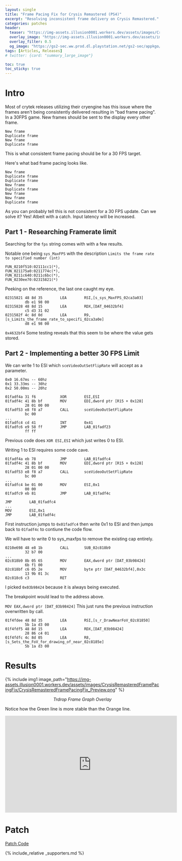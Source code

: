 ```yaml
---
layout: single
title: "Frame Pacing Fix for Crysis Remastered (PS4)"
excerpt: "Resolving inconsistent frame delivery on Crysis Remastered."
categories: patches
header:
  teaser: "https://img-assets.illusion0001.workers.dev/assets/images/CrysisRemasteredFramePacingFix/CrysisRemasteredFramePacingFix_Banner.png"
  overlay_image: "https://img-assets.illusion0001.workers.dev/assets/images/CrysisRemasteredFramePacingFix/CrysisRemasteredFramePacingFix_Banner.png"
  overlay_filter: 0.5
  og_image: "https://gs2-sec.ww.prod.dl.playstation.net/gs2-sec/appkgo/prod/CUSA18659_00/6/i_090b53a1ed8854fe34a2b4f986c4b524d543275d140eb81ab6df0fe47c7087da/i/pic0.png"
tags: [Articles, Releases]
# twitter: {card: "summary_large_image"}

toc: true
toc_sticky: true
---
```



# Intro
Most of crytek releases utilizing their cryengine has this issue where the frames aren't being consistently delivered resulting in "bad frame pacing". In a 30FPS game. New frames should be sent to the display every other frame.

```
New frame
Duplicate frame
New frame
Duplicate frame
```

This is what consistent frame pacing should be for a 30 FPS target.

Here's what bad frame pacing looks like.

```
New frame
Duplicate frame
Duplicate frame
New frame
Duplicate frame
New frame
New frame
Duplicate frame
```

As you can probably tell this is not consistent for a 30 FPS update. Can we solve it? Yes! Atbeit with a catch. Input latency will be increased.

## Part 1 - Researching Framerate limit

Searching for the `fps` string comes with with a few results.

Notable one being `sys_MaxFPS` with the description `Limits the frame rate to specified number (int)`

```
FUN_0210f510:02111cc1(*),
FUN_021175a0:0211774c(*),
FUN_0211c640:0211c6bc(*),
FUN_0230ee70:02315821(*)  
```

Peeking on the reference, the last one caught my eye.

```
02315821 48 8d 35        LEA        RSI,[s_sys_MaxFPS_02ca3a03]
         db e1 98 00
02315828 48 8d 15        LEA        RDX,[DAT_04632bf4]
         c5 d3 31 02
0231582f 4c 8d 0d        LEA        R9,[s_Limits_the_frame_rate_to_specifi_02ca3a0e]
         d8 e1 98 00
```

`0x4632bf4` Some testing reveals that this seem to be where the value gets stored.

## Part 2 - Implementing a better 30 FPS Limit

We can write 1 to ESI which `sceVideoOutSetFlipRate` will accept as a parameter.

```
0x0 16.67ms -- 60hz
0x1 33.33ms -- 30hz
0x2 50.00ms -- 20hz
```

```
01fadf4a 31 f6           XOR        ESI,ESI
01fadf4c 41 8b bf        MOV        EDI,dword ptr [R15 + 0x128]
         28 01 00 00
01fadf53 e8 f8 a7        CALL       sceVideoOutSetFlipRate
         bc 00
...
01fadfc4 cd 41           INT        0x41
01fadfc6 e9 58 ff        JMP        LAB_01fadf23
         ff ff
```

Previous code does `XOR ESI,ESI` which just writes 0 to ESI. 

Writing 1 to ESI requires some code cave.

```
01fadf4a eb 78           JMP        LAB_01fadfc4
01fadf4c 41 8b bf        MOV        EDI,dword ptr [R15 + 0x128]
         28 01 00 00
01fadf53 e8 f8 a7        CALL       sceVideoOutSetFlipRate
         bc 00
...
01fadfc4 be 01 00        MOV        ESI,0x1
         00 00
01fadfc9 eb 81           JMP        LAB_01fadf4c

```

```
JMP        LAB_01fadfc4
...
MOV        ESI,0x1
JMP        LAB_01fadf4c
```

First instruction jumps to `0x01fadfc4` then write 0x1 to ESI and then jumps back to `01fadf4c` to contiune the code flow.

We will have to write 0 to sys_maxfps to remove the existing cap entirely.

```
0210e698 48 e8 1b        CALL       SUB_02c818b9
         32 b7 00
...
02c818b9 8b 05 65        MOV        EAX,dword ptr [DAT_03b98424]
         6b f1 00
02c818bf c6 05 2e        MOV        byte ptr [DAT_04632bf4],0x3c
         13 9b 01 3c
02c818c6 c3              RET
```

I picked `0x03b98424` because it is always being executed.

The breakpoint would lead to the address above.

`MOV EAX,dword ptr [DAT_03b98424]` This just runs the previous instruction overwritten by call.

```
01f4fdee 48 8d 35        LEA        RSI,[s_r_DrawNearFoV_02c81850]
         5b 1a d3 00
01f4fdf5 48 8d 15        LEA        RDX,[DAT_03b98424]
         28 86 c4 01
01f4fdfc 4c 8d 05        LEA        R8,[s_Sets_the_FoV_for_drawing_of_near_02c8185e]
         5b 1a d3 00
```

# Results

{% include img1 image_path="https://img-assets.illusion0001.workers.dev/assets/images/CrysisRemasteredFramePacingFix/CrysisRemasteredFramePacingFix_Preview.png" %}

<div align=center>
<em>Trdrop Frame Graph Overlay</em>
</div>

Notice how the Green line is more stable than the Orange line.

<div align="center" class="responsive-video-container">
<iframe width="560" height="315" src="https://www.youtube.com/embed/Cmm4thcGYZ0" title="YouTube video player" frameborder="0" allow="accelerometer; autoplay; clipboard-write; encrypted-media; gyroscope; picture-in-picture" allowfullscreen></iframe>
</div>

# Patch

<a href="https://github.com/illusion0001/illusion0001.github.io/blob/main/_patches/CrysisRemastered-Orbis.md#30-fps-limit-proper-frame-pacing" class="button" role="button"><i class='fas fa-download'></i> Patch Code</a>

{% include_relative _supporters.md %}
